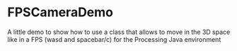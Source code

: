 # FPSCameraDemo
A little demo to show how to use a class that allows to move in the 3D
space like in a FPS (wasd and spacebar/c) for the Processing Java environment